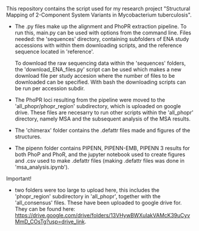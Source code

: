 This repository contains the script used for my research project "Structural Mapping of 2-Component System Variants in
Mycobacterium tuberculosis". 

- The .py files make up the alignment and PhoPR extraction pipeline. To run this, main.py can be used with options from the command line. Files needed: the 'sequences' directory, containing subfolders of ENA study accessions with within them downloading scripts, and the reference sequence located in 'reference'.

  To download the raw sequencing data within the 'sequences' folders, the 'download_ENA_files.py' script can be used which makes a new download file per study accesion where the number of files to be downloaded can be specified. With bash the downloading scripts can be run per accession subdir.
- The PhoPR loci resulting from the pipeline were moved to the 'all_phopr/phopr_region' subdirectory, which is uploaded on google drive. These files are necesarry to run other scripts within the 'all_phopr' directory, namely MSA and the subsequent analysis of the MSA results.
- The 'chimerax' folder contains the .defattr files made and figures of the structures.
- The pipenn folder contains PIPENN, PIPENN-EMB, PIPENN 3 results for both PhoP and PhoR, and the jupyter notebook used to create figures and .csv used to make .defattr files (making .defattr files was done in 'msa_analysis.ipynb').
  
Important!
- two folders were too large to upload here, this includes the 'phopr_region' subdirectory in 'all_phopr', together with the 'all_consensus' files. These have been uploaded to google drive for.
    They can be found here: https://drive.google.com/drive/folders/13VHywBWXuIakVAMcK39uCyvMmD_COsTg?usp=drive_link.
  
